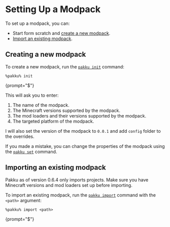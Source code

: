 # Setting Up a Modpack

To set up a modpack, you can:

- Start form scratch and [create a new modpack](#creating-a-new-modpack).
- [Import an existing modpack](#importing-an-existing-modpack).

## Creating a new modpack

To create a new modpack, run the [`pakku init`](pakku-init.md) command:

```
%pakku% init
```
{prompt="$"}

This will ask you to enter:

1. The name of the modpack.
2. The Minecraft versions supported by the modpack.
3. The mod loaders and their versions supported by the modpack.
4. The targeted platform of the modpack.

I will also set the version of the modpack to `0.0.1` and add `config` folder to the overrides.

If you made a mistake, you can change the properties of the modpack
using the [`pakku set`](pakku-set.md) command.

## Importing an existing modpack

<note>
Pakku as of version 0.6.4 only imports projects. Make sure you have Minecraft versions and mod loaders
set up before importing.
</note>

To import an existing modpack, run the [`pakku import`](pakku-import.md) command with the `<path>` argument:

```
%pakku% import <path>
```
{prompt="$"}

<seealso style="cards">
   <category ref="related">
       <a href="Config-File.md"/>
       <a href="Lock-File.md"/>
   </category>
</seealso>
